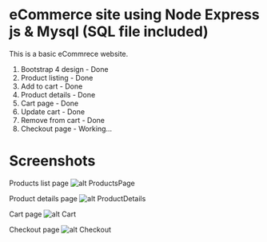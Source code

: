 # eCommerce site using Node Express js & Mysql (SQL file included)
This is a basic eCommrece website.

1. Bootstrap 4 design - Done
2. Product listing - Done
3. Add to cart - Done
4. Product details - Done
5. Cart page - Done
6. Update cart - Done
7. Remove from cart - Done
8. Checkout page - Working...

# Screenshots

Products list page
![alt ProductsPage](https://sendmail2krrish.github.io/eCommerce-site-using-Node-Express-js/Screenshots/pic1.png)

Product details page
![alt ProductDetails](https://sendmail2krrish.github.io/eCommerce-site-using-Node-Express-js/Screenshots/pic2.png)

Cart page
![alt Cart](https://sendmail2krrish.github.io/eCommerce-site-using-Node-Express-js/Screenshots/pic3.png)

Checkout page
![alt Checkout](https://sendmail2krrish.github.io/eCommerce-site-using-Node-Express-js/Screenshots/pic4.png)